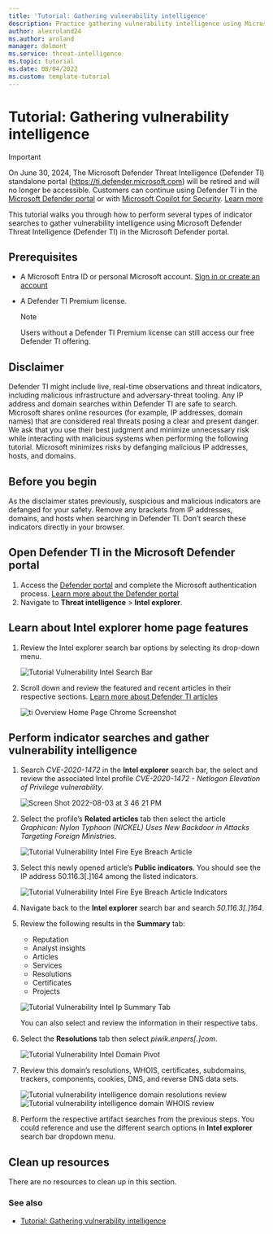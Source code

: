 ```yaml
--- 
title: 'Tutorial: Gathering vulnerability intelligence'
description: Practice gathering vulnerability intelligence using Microsoft Defender Threat Intelligence (Defender TI).
author: alexroland24
ms.author: aroland
manager: dolmont
ms.service: threat-intelligence 
ms.topic: tutorial
ms.date: 08/04/2022
ms.custom: template-tutorial
---
```


# Tutorial: Gathering vulnerability intelligence

>[!IMPORTANT] 
> On June 30, 2024, The Microsoft Defender Threat Intelligence (Defender TI) standalone portal (https://ti.defender.microsoft.com) will be retired and will no longer be accessible. Customers can continue using Defender TI in the [Microsoft Defender portal](https://aka.ms/mdti-intel-explorer) or with [Microsoft Copilot for Security](security-copilot-and-defender-threat-intelligence.md). [Learn more](https://aka.ms/mdti-standaloneportal)


This tutorial walks you through how to perform several types of indicator searches to gather vulnerability intelligence using Microsoft Defender Threat Intelligence (Defender TI) in the Microsoft Defender portal.

## Prerequisites

- A Microsoft Entra ID or personal Microsoft account. [Sign in or create an account](https://signup.microsoft.com/)
- A Defender TI Premium license.

    > [!NOTE]
    > Users without a Defender TI Premium license can still access our free Defender TI offering.

## Disclaimer

Defender TI might include live, real-time observations and threat indicators, including malicious infrastructure and adversary-threat tooling. Any IP address and domain searches within Defender TI are safe to search. Microsoft shares online resources (for example, IP addresses, domain names) that are considered real threats posing a clear and present danger. We ask that you use their best judgment and minimize unnecessary risk while interacting with malicious systems when performing the following tutorial. Microsoft minimizes risks by defanging malicious IP addresses, hosts, and domains.

## Before you begin

As the disclaimer states previously, suspicious and malicious indicators are defanged for your safety. Remove any brackets from IP addresses, domains, and hosts when searching in Defender TI. Don’t search these indicators directly in your browser.

## Open Defender TI in the Microsoft Defender portal

1. Access the [Defender portal](https://security.microsoft.com/) and complete the Microsoft authentication process. [Learn more about the Defender portal](/defender-xdr/microsoft-365-defender-portal)
2. Navigate to **Threat intelligence** > **Intel explorer**.

## Learn about Intel explorer home page features

1. Review the Intel explorer search bar options by selecting its drop-down menu.

    ![Tutorial Vulnerability Intel Search Bar](media/tutorialVulnerabilityIntelSearchBar.png)

2. Scroll down and review the featured and recent articles in their respective sections. [Learn more about Defender TI articles](what-is-microsoft-defender-threat-intelligence-defender-ti.md#articles)

    ![ti Overview Home Page Chrome Screenshot](media/intel-explorer.png)
    
## Perform indicator searches and gather vulnerability intelligence

1. Search *CVE-2020-1472* in the **Intel explorer** search bar, the select and review the associated Intel profile *CVE-2020-1472 - Netlogon Elevation of Privilege vulnerability*.

    ![Screen Shot 2022-08-03 at 3 46 21 PM](media/tutorial-vuln-netlogon-article.png)

2. Select the profile’s **Related articles** tab then select the article *Graphican: Nylon Typhoon (NICKEL) Uses New Backdoor in Attacks Targeting Foreign Ministries*.

    ![Tutorial Vulnerability Intel Fire Eye Breach Article](media/tutorial-vuln-related-articles.png)

3. Select this newly opened article’s **Public indicators**. You should see the IP address 50.116.3[.]164 among the listed indicators.

    ![Tutorial Vulnerability Intel Fire Eye Breach Article Indicators](media/tutorial-vuln-public-indicators.png)

4. Navigate back to the **Intel explorer** search bar and search *50.116.3[.]164*.
5. Review the following results in the **Summary** tab: 
   - Reputation
   - Analyst insights
   - Articles
   - Services
   - Resolutions
   - Certificates
   - Projects
      
    ![Tutorial Vulnerability Intel Ip Summary Tab](media/tutorial-vuln-ip-summary.png)

    You can also select and review the information in their respective tabs. 

6. Select the **Resolutions** tab then select *piwik.enpers[.]com*.

    ![Tutorial Vulnerability Intel Domain Pivot](media/tutorial-vuln-resolutions.png)

7. Review this domain’s resolutions, WHOIS, certificates, subdomains, trackers, components, cookies, DNS, and reverse DNS data sets.

    ![Tutorial vulnerability intelligence domain resolutions review](media/tutorial-vuln-piwik-resolutions.png)
    ![Tutorial vulnerability intelligence domain WHOIS review](media/tutorial-vuln-piwik-whois.png)
10. Perform the respective artifact searches from the previous steps. You could reference and use the different search options in **Intel explorer** search bar dropdown menu.

## Clean up resources

There are no resources to clean up in this section.

### See also
- [Tutorial: Gathering vulnerability intelligence](gathering-threat-intelligence-and-infrastructure-chaining.md)
